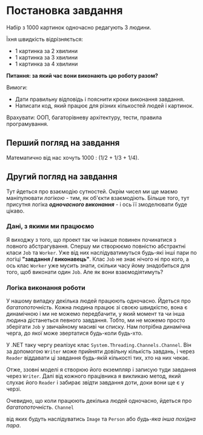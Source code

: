 # Постановка завдання

Набір з 1000 картинок одночасно редагують 3 людини.

Їхня швидкість відрізняється:
- 1 картинка за 2 хвилини
- 1 картинка за 3 хвилини
- 1 картинка за 4 хвилини

**Питання: за який час вони виконають цю роботу разом?**

Вимоги:

- Дати правильну відповідь і пояснити кроки виконання завдання.
- Написати код, який працює для різних кількостей людей і картинок.

Врахувати: ООП, багаторівневу архітектуру, тести, правила програмування.

## Перший погляд на завдання 

Математично від нас хочуть 1000 : (1/2 + 1/3 + 1/4).

## Другий погляд на завдання

Тут йдеться про взаємодію сутностей. Окрім чисел ми ще маємо маніпулювати _логікою_ - тим, як об'єкти взаємодіють. Більше того, тут присутня логіка ***одночасного виконання*** - і ось її змоделювати буде цікаво.

### Дані, з якими ми працюємо

Я виходжу з того, що проект так чи інакше повинен починатися з повного абстрагування. Спершу ми створюємо повністю абстрактні класи `Job` та `Worker`. Уже від них наслідуватимуться будь-які інші пари по логіці **"завдання / виконавець"**. Клас `Job` не знає нічого ні про кого, а ось клас `Worker` уже мусить знати, скільки часу йому знадобиться для того, щоб виконати один `Job`. Але як вони взаємодіятимуть?

### Логіка виконання роботи

У нашому випадку декілька людей працюють одночасно. Йдеться про _багатопоточність_. Кожна людина працює зі своєю швидкістю, вона є динамічною і ми не можемо передбачити, у який момент та чи інша людина дістанеться певного завдання. Тобто, ми не можемо просто зберігати `Job` у звичайному масиві чи списку. Нам потрібна динамічна черга, до якої може звертатися будь-коли будь-хто.

У .NET таку чергу реалізує клас `System.Threading.Channels.Channel`. Він за допомогою `Writer` може прийняти довільну кількість завдань, і через `Reader` віддавати ці завдання будь-якій кількості тих, хто на них чекає. 

Отже, ззовні моделі я створюю його екземпляр і записую туди завдання через `Writer`. Далі від кожного працівника я викликаю метод, який слухає його `Reader` і забирає звідти завдання доти, доки вони ще є у черзі. 

Очевидно, що коли працюють декілька людей одночасно, йдеться про _багатопоточність_.  `Channel` 

від яких будуть наслідуватись `Image` та `Person` або _будь-яка інша похідна пара_.



